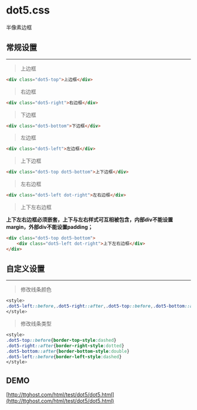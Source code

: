 # dot5.css
半像素边框

## 常规设置
---
> 上边框

```html
<div class="dot5-top">上边框</div>
```

> 右边框

```html
<div class="dot5-right">右边框</div>
```

> 下边框

```html
<div class="dot5-bottom">下边框</div>
```

> 左边框

```html
<div class="dot5-left">左边框</div>
```

> 上下边框

```html
<div class="dot5-top dot5-bottom">上下边框</div>
```

> 左右边框

```html
<div class="dot5-left dot-right">左右边框</div>
```

> 上下左右边框

**上下左右边框必须嵌套，上下与左右样式可互相被包含，内部div不能设置margin，外部div不能设置padding；**
```html
<div class="dot5-top dot5-bottom">
    <div class="dot5-left dot-right">上下左右边框</div>
</div>
```

## 自定义设置
---
> 修改线条颜色

```css
<style>
.dot5-left::before,.dot5-right::after,.dot5-top::before,.dot5-bottom::after{border-color:#c00;}
</style>
```

> 修改线条类型

```css
<style>
.dot5-top::before{border-top-style:dashed}
.dot5-right::after{border-right-style:dotted}
.dot5-bottom::after{border-bottom-style:double}
.dot5-left::before{border-left-style:dashed}
</style>
```

## DEMO

[http://ttghost.com/html/test/dot5/dot5.html](http://ttghost.com/html/test/dot5/dot5.html)


